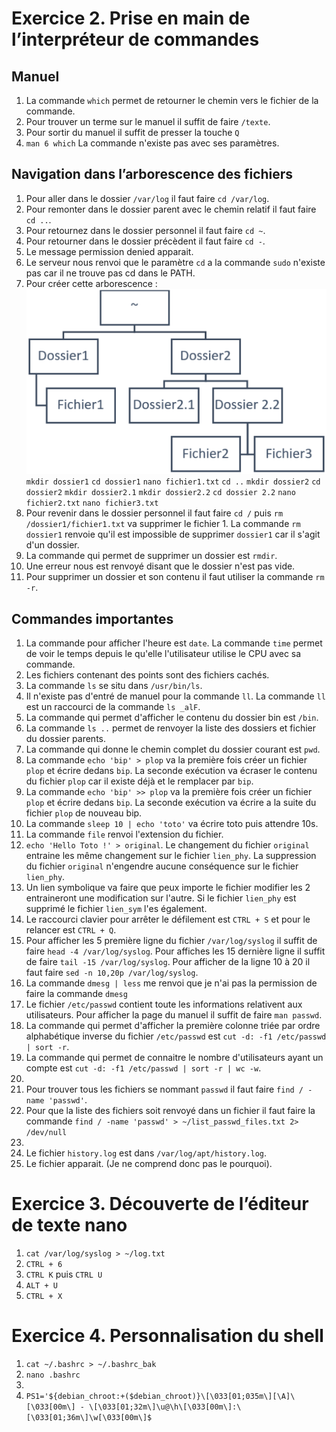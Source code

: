 
# Exercice 2. Prise en main de l’interpréteur de commandes

## Manuel
1.  La commande `which` permet de retourner le chemin vers le fichier de la commande.
2. Pour trouver un terme sur le manuel il suffit de faire `/texte`.
3. Pour sortir du manuel il suffit de presser la touche `Q`
4. `man 6 which` La commande n'existe pas avec ses paramètres.

## Navigation dans l’arborescence des fichiers
1. Pour aller dans le dossier `/var/log` il faut faire `cd /var/log`.
2. Pour remonter dans le dossier parent avec le chemin relatif il faut faire `cd ..`.
3. Pour retournez dans le dossier personnel il faut faire `cd ~`.
4. Pour retourner dans le dossier précèdent il faut faire `cd -`.
5. Le message permission denied apparait.
6. Le serveur nous renvoi que le paramètre `cd` a la commande `sudo` n'existe pas car il ne trouve pas cd dans le PATH. 
7. Pour créer cette arborescence : 
![arborescence](image.png)
`mkdir dossier1`
`cd dossier1`
`nano fichier1.txt`
`cd ..`
`mkdir dossier2`
`cd dossier2`
`mkdir dossier2.1`
`mkdir dossier2.2`
`cd dossier 2.2`
`nano fichier2.txt`
`nano fichier3.txt`
8. Pour revenir dans le dossier personnel il faut faire `cd /` puis `rm /dossier1/fichier1.txt` va supprimer le fichier 1. La commande `rm dossier1` renvoie qu'il est impossible de supprimer `dossier1` car il s'agit d'un dossier.
9. La commande qui permet de supprimer un dossier est `rmdir`.
10. Une erreur nous est renvoyé disant que le dossier n'est pas vide. 
11. Pour supprimer un dossier et son contenu il faut utiliser la commande `rm -r`.

## Commandes importantes
1. La commande pour afficher l'heure est `date`. La commande `time` permet de voir le temps depuis le qu'elle l'utilisateur utilise le CPU avec sa commande.
2. Les fichiers contenant des points sont des fichiers cachés.
3. La commande `ls` se situ dans `/usr/bin/ls`.
4. Il n'existe pas d'entré de manuel pour la commande `ll`. La commande `ll` est un raccourci de la commande `ls _alF`.
5. La commande qui permet d'afficher le contenu du dossier bin est `/bin`.
6. La commande `ls ..` permet de renvoyer la liste des dossiers et fichier du dossier parents.
7. La commande qui donne le chemin complet du dossier courant est `pwd`.
8. La commande `echo 'bip' > plop` va la première fois créer un fichier `plop` et écrire dedans `bip`. La seconde exécution va écraser le contenu du fichier `plop` car il existe déjà et le remplacer par `bip`.
9. La commande `echo 'bip' >> plop` va la première fois créer un fichier `plop` et écrire dedans `bip`. La seconde exécution va écrire a la suite du fichier `plop` de nouveau bip.
10. La commande `sleep 10 | echo 'toto'` va écrire toto puis attendre 10s.
11. La commande `file` renvoi l'extension du fichier.
12. `echo 'Hello Toto !' > original`. Le changement du fichier `original` entraine les même changement sur le fichier `lien_phy`. La suppression du fichier `original` n'engendre aucune conséquence sur le fichier `lien_phy`.
13. Un lien symbolique va faire que peux importe le fichier modifier les 2 entraineront une modification sur l'autre. Si le fichier `lien_phy` est supprimé le fichier `lien_sym` l'es également.
14. Le raccourci clavier pour arrêter le défilement est `CTRL + S` et pour le relancer est `CTRL + Q`.
15. Pour afficher les 5 première ligne du fichier `/var/log/syslog` il suffit de faire `head -4 /var/log/syslog`. Pour affiches les 15 dernière ligne il suffit de faire `tail -15 /var/log/syslog`. Pour afficher de la ligne 10 à 20 il faut faire `sed -n 10,20p /var/log/syslog`.
16. La commande `dmesg | less` me renvoi que je n'ai pas la permission de faire la commande `dmesg`
17. Le fichier `/etc/passwd` contient toute les informations relativent aux utilisateurs. Pour afficher la page du manuel il suffit de faire `man passwd`.
18. La commande qui permet d'afficher la première colonne triée par ordre alphabétique inverse du fichier `/etc/passwd` est `cut -d: -f1 /etc/passwd | sort -r`.
19. La commande qui permet de connaitre le nombre d'utilisateurs ayant un compte est `cut -d: -f1 /etc/passwd | sort -r | wc -w`.
20. 
21. Pour trouver tous les fichiers se nommant `passwd` il faut faire `find / -name 'passwd'`.
22. Pour que la liste des fichiers soit renvoyé dans un fichier il faut faire la commande `find / -name 'passwd' > ~/list_passwd_files.txt 2> /dev/null`
23. 
24. Le fichier `history.log` est dans `/var/log/apt/history.log`.
25. Le fichier apparait. (Je ne comprend donc pas le pourquoi).

# Exercice 3. Découverte de l’éditeur de texte nano
1. `cat /var/log/syslog > ~/log.txt`
2. `CTRL + 6`
3. `CTRL K` puis `CTRL U`
4. `ALT + U`
5. `CTRL + X`

# Exercice 4. Personnalisation du shell
1. `cat ~/.bashrc > ~/.bashrc_bak`
2. `nano .bashrc`
3. 
4. `PS1='${debian_chroot:+($debian_chroot)}\[\033[01;035m\][\A]\[\033[00m\] - \[\033[01;32m\]\u@\h\[\033[00m\]:\[\033[01;36m\]\w[\033[00m\]$`
